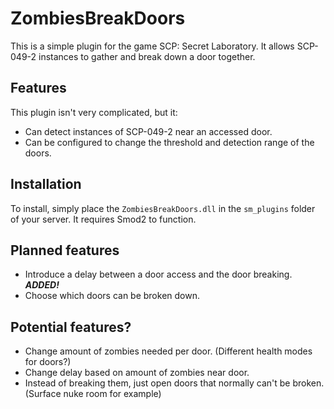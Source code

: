 # ZombiesBreakDoors
This is a simple plugin for the game SCP: Secret Laboratory. It allows SCP-049-2 instances to gather and break down a door together.

## Features
This plugin isn't very complicated, but it:
- Can detect instances of SCP-049-2 near an accessed door.
- Can be configured to change the threshold and detection range of the doors.

## Installation
To install, simply place the ```ZombiesBreakDoors.dll``` in the ```sm_plugins``` folder of your server. It requires Smod2 to function.

## Planned features
- Introduce a delay between a door access and the door breaking. ***ADDED!***
- Choose which doors can be broken down.

## Potential features?
- Change amount of zombies needed per door. (Different health modes for doors?)
- Change delay based on amount of zombies near door.
- Instead of breaking them, just open doors that normally can't be broken. (Surface nuke room for example)
